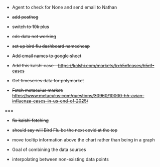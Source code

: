 - Agent to check for None and send email to Nathan

- ~~add posthog~~
- ~~switch to 10k plus~~
- ~~cdc data not working~~
- ~~set up bird flu dashboard namecheap~~
- ~~Add email names to google sheet~~
- ~~Add this kalshi case - https://kalshi.com/markets/kxh5n1cases/h5n1-cases~~
- ~~Get timeseries data for polymarket~~
- ~~Fetch metaculus market: https://www.metaculus.com/questions/30960/10000-h5-avian-influenza-cases-in-us-end-of-2025/~~

===

- ~~fix kalshi fetching~~
- ~~should say will Bird Flu be the next covid at the top~~
- move tooltip information above the chart rather than being in a graph

- Goal of combining the data sources
- interpolating between non-existing data points
